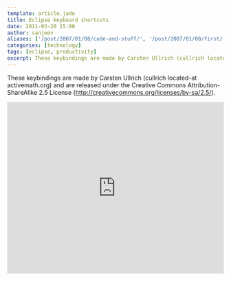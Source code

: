 ```yaml
---
template: article.jade
title: Eclipse keyboard shortcuts
date: 2011-03-20 15:00
author: sanjeev
aliases: ['/post/2007/01/08/code-and-stuff/', '/post/2007/01/08/first/', '/post/2008/01/08/first']
categories: [technology]
tags: [eclipse, productivity]
excerpt: These keybindings are made by Carsten Ullrich (cullrich located-at activemath.org) and are released under the Creative Commons Attribution-ShareAlike 2.5 License (http://creativecommons.org/licenses/by-sa/2.5/).
---
```

These keybindings are made by Carsten Ullrich (cullrich located-at activemath.org) and are released under the Creative Commons Attribution-ShareAlike 2.5 License (http://creativecommons.org/licenses/by-sa/2.5/).

<iframe width='100%' height='400' frameborder='0' src='http://docs.google.com/spreadsheet/pub?key=0Ag_VihEyeaIudF9sREdTVi1XWmxGN0RFcXNCTFJSS2c&single=true&gid=0&output=html&widget=true'></iframe>
